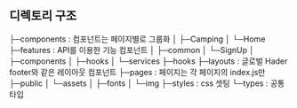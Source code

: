 ## 디렉토리 구조

├─components : 컴포넌트는 페이지별로 그룹화
│ ├─Camping
│ └─Home
├─features : API를 이용한 기능 컴포넌트
│ ├─common
│ └─SignUp
│ ├─components
│ ├─hooks
│ └─services
├─hooks
├─layouts : 글로벌 Hader footer와 같은 레이아웃 컴포넌트
├─pages : 페이지는 각 페이지의 index.js만
├─public
│ └─assets
│ ├─fonts
│ └─img
├─styles : css 셋팅
└─types : 공통 타입

